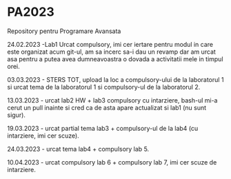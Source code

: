 # PA2023
Repository pentru Programare Avansata

24.02.2023 -Lab1 Urcat compulsory, imi cer iertare pentru modul in care este organizat acum git-ul, am sa incerc sa-i dau un revamp dar am urcat asa pentru a putea avea dumneavoastra o dovada a activitatii mele in timpul orei.
 
03.03.2023 - STERS TOT, upload la loc a compulsory-ului de la laboratorul 1 si urcat tema de la laboratorul 1 si compulsory-ul de la laboratorul 2.

13.03.2023 - urcat lab2 HW + lab3 compulsory cu intarziere, bash-ul mi-a cerut un pull inainte si cred ca de asta apare actualizat si lab1 (nu sunt sigur).

19.03.2023 - urcat partial tema lab3 + compulsory-ul de la lab4 (cu intarziere, imi cer scuze).

24.03.2023 - urcat tema lab4 + compulsory lab 5.

10.04.2023 - urcat compulsory lab 6 + compulsory lab 7, imi cer scuze de intarziere.
